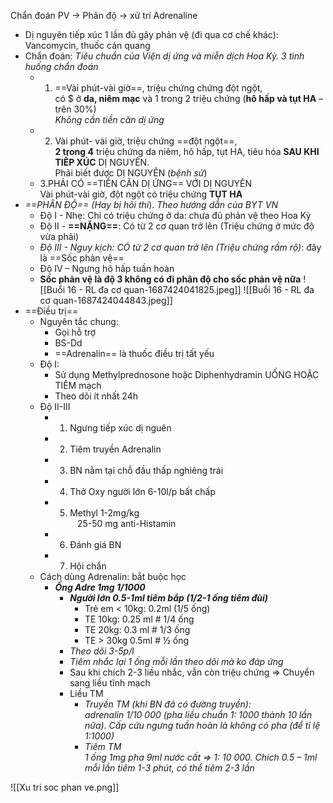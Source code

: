 Chẩn đoán PV -> Phân độ -> xử trí Adrenaline
- Dị nguyên tiếp xúc 1 lần đủ gây phản vệ (đi qua cơ chế khác): Vancomycin, thuốc cản quang
- Chẩn đoán: _Tiêu chuẩn của Viện dị ứng và miễn dịch Hoa Kỳ. 3 tình huống chẩn đoán_
	- 1. ==Vài phút-vài giờ==, triệu chứng chứng đột ngột,  
	có $ ở **da, niêm mạc** và 1 trong 2 triệu chứng (**hô hấp và tụt HA** – trên 30%)  
	*Không cần tiền căn dị ứng*
	- 2. Vài phút- vài giờ, triệu chứng ==đột ngột==,  
	**2 trong 4** triệu chứng da niêm, hô hấp, tụt HA, tiêu hóa **SAU KHI TIẾP XÚC** DỊ NGUYÊN.  
	Phải biết được DỊ NGUYÊN (*bệnh sử*)
	- 3.PHẢI CÓ ==TIỀN CĂN DỊ ỨNG== VỚI DỊ NGUYÊN  
	Vài phút-vài giờ, đột ngột có triệu chứng **TỤT HA**
- _==PHÂN ĐỘ== (Hay bị hỏi thi_). _Theo hướng dẫn của BYT VN_
	- Độ I - Nhẹ: Chỉ có triệu chứng ở da: chưa đủ phản vệ theo Hoa Kỳ
	- Độ II - **==NẶNG==**: Có từ 2 cơ quan trở lên (Triệu chứng ở mức độ vừa phải)
	- _Độ III - Nguy kịch: CÓ từ 2 cơ quan trở lên (Triệu chứng rầm rộ)_: đây là ==Sốc phản vệ==
	- Độ IV – Ngưng hô hấp tuần hoàn
	- **Sốc phản vệ là độ 3 không có đi phân độ cho sốc phản vệ nữa**
![[Buổi 16 - RL đa cơ quan-1687424041825.jpeg]]
![[Buổi 16 - RL đa cơ quan-1687424044843.jpeg]]
- ==Điều trị==
	- Nguyên tắc chung:
		- Gọi hỗ trợ
		- BS-Dd
		- ==Adrenalin== là thuốc điều trị tất yếu
	- Độ I:
		- Sử dụng Methylprednosone hoặc Diphenhydramin UỐNG HOẶC TIÊM mạch
		- Theo dõi ít nhất 24h
	- Độ II-III
		- 1. Ngưng tiếp xúc dị nguên
		- 2. Tiêm truyền Adrenalin
		- 3. BN nằm tại chỗ đầu thấp nghiêng trái
		- 4. Thở Oxy người lớn 6-10l/p bất chấp
		- 5. Methyl 1-2mg/kg  
		   25-50 mg anti-Histamin
		- 6. Đánh giá BN
		- 7. Hội chẩn
	- Cách dùng Adrenalin: bắt buộc học
		- **_Ống Adre 1mg 1/1000_**
			- **_Người lớn 0.5-1ml tiêm bắp (1/2-1 ống tiêm đùi)_**
				- Trẻ em < 10kg: 0.2ml (1/5 ống)
				- TE 10kg: 0.25 ml # 1/4 ống
				- TE 20kg: 0.3 ml # 1/3 ống
				- TE > 30kg 0.5ml # ½ ống
			- _Theo dõi 3-5p/l_
			- _Tiêm nhắc lại 1 ống mỗi lần theo dõi mà ko đáp ứng_
			- Sau khi chích 2-3 liều nhắc, vẫn còn triệu chứng => Chuyển sang liều tĩnh mạch
			- Liều TM
				- _Truyền TM (khi BN đã có đường truyền):  
				adrenalin 1/10 000 (pha liều chuẩn 1: 1000 thành 10 lần nữa). Cấp cứu ngưng tuần hoàn là không có pha (để tỉ lệ 1:1000)_
				- _Tiêm TM  
				1 ống 1mg pha 9ml nước cất_ _=> 1: 10 000. Chích 0.5 – 1ml mỗi lần tiêm 1-3 phút, có thể tiêm 2-3 lần_


![[Xu tri soc phan ve.png]]